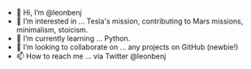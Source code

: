 - 👋 Hi, I’m @leonbenj
- 👀 I’m interested in ... Tesla's mission, contributing to Mars missions, minimalism, stoicism.
- 🌱 I’m currently learning ... Python. 
- 💞️ I’m looking to collaborate on ... any projects on GitHub (newbie!)
- 📫 How to reach me ... via Twitter @leonbenj

<!---
leonbenj/leonbenj is a ✨ special ✨ repository because its `README.md` (this file) appears on your GitHub profile.
You can click the Preview link to take a look at your changes.
--->
